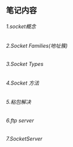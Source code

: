 <h2>笔记内容</h2>
<h6>1.socket概念</h6>
<h6>2.Socket Families(地址簇)</h6>
<h6>3.Socket Types</h6>
<h6>4.Socket 方法</h6>
<h6>5.粘包解决</h6>
<h6>6.ftp server</h6>
<h6>7.SocketServer</h6>
